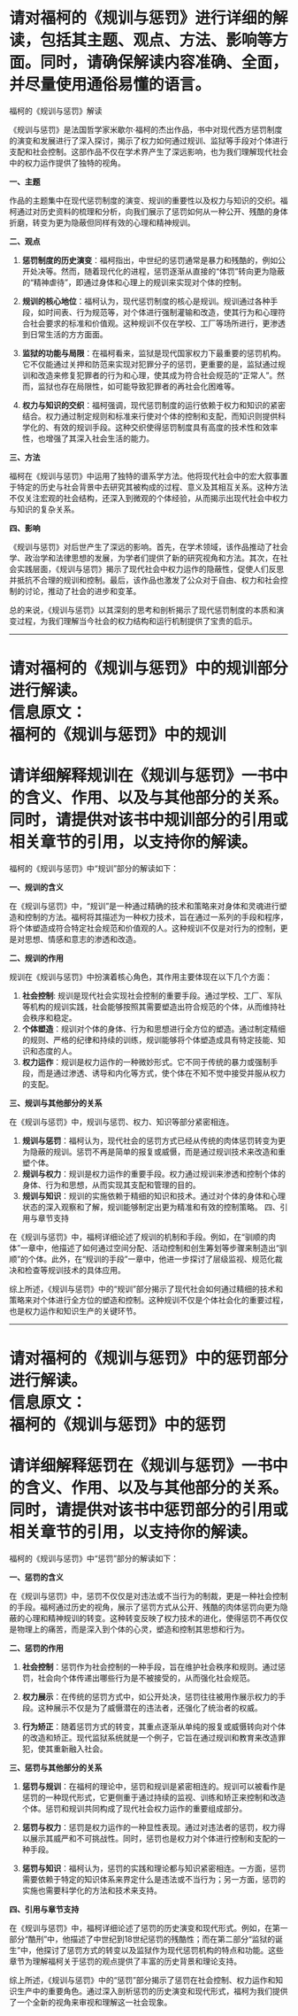 # 请对福柯的《规训与惩罚》进行详细的解读，包括其主题、观点、方法、影响等方面。同时，请确保解读内容准确、全面，并尽量使用通俗易懂的语言。

福柯的《规训与惩罚》解读

《规训与惩罚》是法国哲学家米歇尔·福柯的杰出作品，书中对现代西方惩罚制度的演变和发展进行了深入探讨，揭示了权力如何通过规训、监狱等手段对个体进行支配和社会控制。这部作品不仅在学术界产生了深远影响，也为我们理解现代社会中的权力运作提供了独特的视角。

**一、主题**

作品的主题集中在现代惩罚制度的演变、规训的重要性以及权力与知识的交织。福柯通过对历史资料的梳理和分析，向我们展示了惩罚如何从一种公开、残酷的身体折磨，转变为更为隐蔽但同样有效的心理和精神规训。

**二、观点**

1. **惩罚制度的历史演变**：福柯指出，中世纪的惩罚通常是暴力和残酷的，例如公开处决等。然而，随着现代化的进程，惩罚逐渐从直接的“体罚”转向更为隐蔽的“精神虐待”，即通过身体和心理上的规训来实现对个体的控制。

2. **规训的核心地位**：福柯认为，现代惩罚制度的核心是规训。规训通过各种手段，如时间表、行为规范等，对个体进行强制灌输和改造，使其行为和心理符合社会要求的标准和价值观。这种规训不仅在学校、工厂等场所进行，更渗透到日常生活的方方面面。

3. **监狱的功能与局限**：在福柯看来，监狱是现代国家权力下最重要的惩罚机构。它不仅能通过关押和防范来实现对犯罪分子的惩罚，更重要的是，监狱通过规训和改造来修复犯罪者的行为和心理，使其成为符合社会规范的“正常人”。然而，监狱也存在局限性，如可能导致犯罪者的再社会化困难等。

4. **权力与知识的交织**：福柯强调，现代惩罚制度的运行依赖于权力和知识的紧密结合。权力通过制定规则和标准来行使对个体的控制和支配，而知识则提供科学化的、有效的规训手段。这种交织使得惩罚制度具有高度的技术性和效率性，也增强了其深入社会生活的能力。

**三、方法**

福柯在《规训与惩罚》中运用了独特的谱系学方法。他将现代社会中的宏大叙事置于特定的历史与社会背景中去研究其被构成的过程、意义及其相互关系。这种方法不仅关注宏观的社会结构，还深入到微观的个体经验，从而揭示出现代社会中权力与知识的复杂关系。

**四、影响**

《规训与惩罚》对后世产生了深远的影响。首先，在学术领域，该作品推动了社会学、政治学和法律思想的发展，为学者们提供了新的研究视角和方法。其次，在社会实践层面，《规训与惩罚》揭示了现代社会中权力运作的隐蔽性，促使人们反思并抵抗不合理的规训和控制。最后，该作品也激发了公众对于自由、权力和社会控制的讨论，推动了社会的进步和变革。

总的来说，《规训与惩罚》以其深刻的思考和剖析揭示了现代惩罚制度的本质和演变过程，为我们理解当今社会的权力结构和运行机制提供了宝贵的启示。

---

# 请对福柯的《规训与惩罚》中的规训部分进行解读。<br>信息原文：<br>福柯的《规训与惩罚》中的规训<br><br>请详细解释规训在《规训与惩罚》一书中的含义、作用、以及与其他部分的关系。同时，请提供对该书中规训部分的引用或相关章节的引用，以支持你的解读。

福柯的《规训与惩罚》中“规训”部分的解读如下：

**一、规训的含义**

在《规训与惩罚》中，“规训”是一种通过精确的技术和策略来对身体和灵魂进行塑造和控制的方法。福柯将其描述为一种权力技术，旨在通过一系列的手段和程序，将个体塑造成符合特定社会规范和价值观的人。这种规训不仅是对行为的控制，更是对思想、情感和意志的渗透和改造。

**二、规训的作用**

规训在《规训与惩罚》中扮演着核心角色，其作用主要体现在以下几个方面：

1. **社会控制**: 规训是现代社会实现社会控制的重要手段。通过学校、工厂、军队等机构的规训实践，社会能够按照其需要塑造出符合规范的个体，从而维持社会秩序和稳定。
2. **个体塑造**：规训对个体的身体、行为和思想进行全方位的塑造。通过制定精细的规则、严格的纪律和持续的训练，规训能够将个体塑造成具有特定技能、知识和态度的人。
3. **权力运作**：规训是权力运作的一种微妙形式。它不同于传统的暴力或强制手段，而是通过渗透、诱导和内化等方式，使个体在不知不觉中接受并服从权力的支配。

**三、规训与其他部分的关系**

在《规训与惩罚》中，规训与惩罚、权力、知识等部分紧密相连。

1. **规训与惩罚**：福柯认为，现代社会的惩罚方式已经从传统的肉体惩罚转变为更为隐蔽的规训。惩罚不再是简单的报复或威慑，而是通过规训技术来改造和重塑个体。
2. **规训与权力**：规训是权力运作的重要手段。权力通过规训来渗透和控制个体的身体、行为和思想，从而实现其支配和管理的目的。
3. **规训与知识**：规训的实施依赖于精细的知识和技术。通过对个体的身体和心理状态的深入观察和了解，规训能够制定出更为精准和有效的控制策略。
四、引用与章节支持

在《规训与惩罚》中，福柯详细论述了规训的机制和手段。例如，在“驯顺的肉体”一章中，他描述了如何通过空间分配、活动控制和创生筹划等步骤来制造出“驯顺”的个体。此外，在“规训的手段”一章中，他进一步探讨了层级监视、规范化裁决和检查等规训技术的具体应用。

综上所述，《规训与惩罚》中的“规训”部分揭示了现代社会如何通过精细的技术和策略来对个体进行全方位的塑造和控制。这种规训不仅是个体社会化的重要过程，也是权力运作和知识生产的关键环节。

---

# 请对福柯的《规训与惩罚》中的惩罚部分进行解读。<br>信息原文：<br>福柯的《规训与惩罚》中的惩罚<br><br>请详细解释惩罚在《规训与惩罚》一书中的含义、作用、以及与其他部分的关系。同时，请提供对该书中惩罚部分的引用或相关章节的引用，以支持你的解读。

福柯的《规训与惩罚》中“惩罚”部分的解读如下：

**一、惩罚的含义**

在《规训与惩罚》中，惩罚不仅仅是对违法或不当行为的制裁，更是一种社会控制的手段。福柯通过历史的视角，展示了惩罚方式从公开、残酷的肉体惩罚向更为隐蔽的心理和精神规训的转变。这种转变反映了权力技术的进化，使得惩罚不再仅仅是物理上的痛苦，而是深入到个体的心灵，塑造和控制其思想和行为。

**二、惩罚的作用**

1. **社会控制**：惩罚作为社会控制的一种手段，旨在维护社会秩序和规则。通过惩罚，社会向个体传递出哪些行为是不被接受的，从而强化社会规范。

2. **权力展示**：在传统的惩罚方式中，如公开处决，惩罚往往被用作展示权力的手段。这种展示不仅是为了威慑潜在的违法者，还强化了统治者的权威。

3. **行为矫正**：随着惩罚方式的转变，其重点逐渐从单纯的报复或威慑转向对个体的改造和矫正。现代监狱系统就是一个例子，它旨在通过规训和教育来改造罪犯，使其重新融入社会。

**三、惩罚与其他部分的关系**

1. **惩罚与规训**：在福柯的理论中，惩罚和规训是紧密相连的。规训可以被看作是惩罚的一种现代形式，它更侧重于通过持续的监视、训练和矫正来控制和改造个体。惩罚和规训共同构成了现代社会权力运作的重要组成部分。

2. **惩罚与权力**：惩罚是权力运作的一种显性表现。通过对违法者的惩罚，权力得以展示其威严和不可挑战性。同时，惩罚也是权力对个体进行控制和支配的一种手段。

3. **惩罚与知识**：福柯认为，惩罚的实践和理论都与知识紧密相连。一方面，惩罚需要依赖于特定的知识体系来界定什么是违法或不当行为；另一方面，惩罚的实施也需要科学化的方法和技术来支持。

**四、引用与章节支持**

在《规训与惩罚》中，福柯详细论述了惩罚的历史演变和现代形式。例如，在第一部分“酷刑”中，他描述了中世纪到18世纪惩罚的残酷性；而在第二部分“监狱的诞生”中，他探讨了惩罚方式的转变以及监狱作为现代惩罚机构的特点和功能。这些章节为理解福柯关于惩罚的观点提供了丰富的历史背景和理论支持。

综上所述，《规训与惩罚》中的“惩罚”部分揭示了惩罚在社会控制、权力运作和知识生产中的重要角色。通过深入剖析惩罚的历史演变和现代形式，福柯为我们提供了一个全新的视角来审视和理解这一社会现象。
